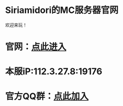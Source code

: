 # Siriamidori的MC服务器官网
欢迎来玩！
# 官网：[点此进入](https://grassblock.cn/)
# 本服iP:112.3.27.8:19176
# 官方QQ群：[点此加入](https://jq.qq.com/?_wv=1027&k=5NH7vyv)
